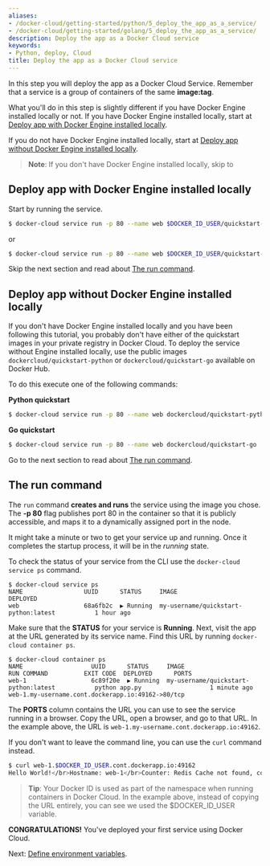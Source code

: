 ```yaml
---
aliases:
- /docker-cloud/getting-started/python/5_deploy_the_app_as_a_service/
- /docker-cloud/getting-started/golang/5_deploy_the_app_as_a_service/
description: Deploy the app as a Docker Cloud service
keywords:
- Python, deploy, Cloud
title: Deploy the app as a Docker Cloud service
---
```


In this step you will deploy the app as a Docker Cloud Service. Remember that a service is a group of containers of the same **image:tag**.

What you'll do in this step is slightly different if you have Docker Engine installed locally or not.
If you have Docker Engine installed locally, start at [Deploy app with Docker Engine installed locally](5_deploy_the_app_as_a_service.md#deploy-app-with-docker-engine-installed-locally).

If you do not have Docker Engine installed locally, start at [Deploy app without Docker Engine installed locally](5_deploy_the_app_as_a_service.md#deploy-app-without-docker-engine-installed-locally).

> **Note**: If you don't have Docker Engine installed locally, skip to

## Deploy app with Docker Engine installed locally

Start by running the service.

```bash
$ docker-cloud service run -p 80 --name web $DOCKER_ID_USER/quickstart-python
```

or

```bash
$ docker-cloud service run -p 80 --name web $DOCKER_ID_USER/quickstart-go
```
Skip the next section and read about [The run command](5_deploy_the_app_as_a_service.md#the-run-command).

## Deploy app without Docker Engine installed locally

If you don't have Docker Engine installed locally and you have been following this tutorial, you probably don't have either of the quickstart images in your private registry in Docker Cloud. To deploy the service without Engine installed locally, use the public images `dockercloud/quickstart-python` or `dockercloud/quickstart-go` available on Docker Hub.

To do this execute one of the following commands:

**Python quickstart**
```bash
$ docker-cloud service run -p 80 --name web dockercloud/quickstart-python
```

**Go quickstart**
```bash
$ docker-cloud service run -p 80 --name web dockercloud/quickstart-go
```
Go to the next section to read about [The run command](5_deploy_the_app_as_a_service.md#the-run-command).

## The run command

The `run` command **creates and runs** the service using the image you chose. The **-p 80** flag publishes port 80 in the container so that it is publicly accessible, and maps it to a dynamically assigned port in the node.

It might take a minute or two to get your service up and running. Once it completes the startup process, it will be in the *running* state.

To check the status of your service from the CLI use the `docker-cloud service ps` command.

```
$ docker-cloud service ps
NAME                 UUID      STATUS     IMAGE                                          DEPLOYED
web                  68a6fb2c  ▶ Running  my-username/quickstart-python:latest           1 hour ago
```

Make sure that the **STATUS** for your service is **Running**. Next, visit the app at the URL generated by its service name. Find this URL by running `docker-cloud container ps`.

```
$ docker-cloud container ps
NAME                   UUID      STATUS     IMAGE                                          RUN COMMAND          EXIT CODE  DEPLOYED      PORTS
web-1                  6c89f20e  ▶ Running  my-username/quickstart-python:latest           python app.py                   1 minute ago  web-1.my-username.cont.dockerapp.io:49162->80/tcp
```

The **PORTS** column contains the URL you can use to see the service running in
a browser. Copy the URL, open a browser, and go to that URL. In the example above, the URL is
`web-1.my-username.cont.dockerapp.io:49162`.

If you don't want to leave the command line, you can use the `curl` command instead.

```bash
$ curl web-1.$DOCKER_ID_USER.cont.dockerapp.io:49162
Hello World!</br>Hostname: web-1</br>Counter: Redis Cache not found, counter disabled.%
```
> **Tip**: Your Docker ID is used as part of the namespace when running containers in Docker Cloud. In the example above, instead of copying the URL entirely, you can see we used the $DOCKER_ID_USER variable.

**CONGRATULATIONS!** You've deployed your first service using Docker Cloud.

Next: [Define environment variables](6_define_environment_variables.md).
